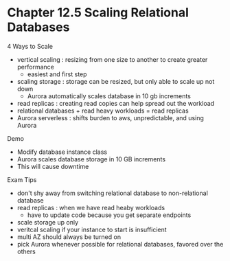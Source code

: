# Chapter 12.5 Scaling Relational Databases

4 Ways to Scale
- vertical scaling : resizing from one size to another to create greater performance
	- easiest and first step
- scaling storage : storage can be resized, but only able to scale up not down
	- Aurora automatically scales database in 10 gb increments
- read replicas : creating read copies can help spread out the workload
- relational databases + read heavy workloads = read replicas
- Aurora serverless : shifts burden to aws, unpredictable, and using Aurora 

Demo
- Modify database instance class
- Aurora scales database storage in 10 GB increments
- This will cause downtime 

Exam Tips
- don't shy away from switching relational database to non-relational database
- read replicas : when we have read heaby workloads
	- have to update code because you get separate endpoints
- scale storage up only
- veritcal scaling if your instance to start is insufficient
- multi AZ should always be turned on
- pick Aurora whenever possible for relational databases, favored over the others